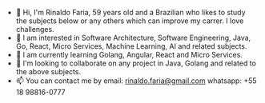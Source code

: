 - 👋 Hi, I'm Rinaldo Faria, 59 years old and a Brazilian who likes to study the subjects below or any others which can improve my carrer. I love challenges.
- 👀 I am interested in Software Architecture, Software Engineering, Java, Go, React, Micro Services, Machine Learning, AI and related subjects.
- 🌱 I am currently learning Golang, Angular, React and Micro Services.
- 💞️ I'm looking to collaborate on any project in Java, Golang and related to the above subjects.
- 📫 You can contact me by
  email: rinaldo.faria@gmail.com
  whatsapp: +55 18 98816-0777
